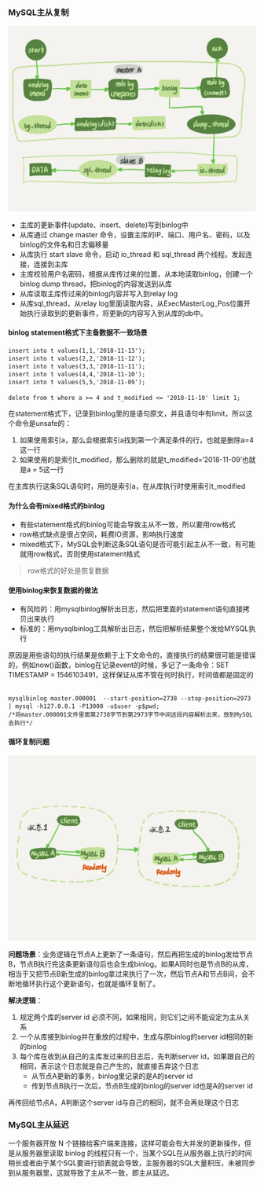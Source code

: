 ### MySQL主从复制

![主从备份过程](pic/主从备份过程.png)

+ 主库的更新事件(update、insert、delete)写到binlog中
+ 从库通过 change master 命令，设置主库的IP、端口、用户名、密码，以及binlog的文件名和日志偏移量
+ 从库执行 start slave 命令，启动 io_thread 和 sql_thread 两个线程。发起连接，连接到主库
+ 主库校验用户名密码，根据从库传过来的位置，从本地读取binlog，创建一个binlog dump thread，把binlog的内容发送到从库
+ 从库读取主库传过来的binlog内容并写入到relay log
+ 从库sql_thread，从relay log里面读取内容，从ExecMasterLog_Pos位置开始执行读取到的更新事件，将更新的内容写入到从库的db中。

#### binlog statement格式下主备数据不一致场景

```mysql
insert into t values(1,1,'2018-11-13');
insert into t values(2,2,'2018-11-12');
insert into t values(3,3,'2018-11-11');
insert into t values(4,4,'2018-11-10');
insert into t values(5,5,'2018-11-09');

delete from t where a >= 4 and t_modified <= '2018-11-10' limit 1;
```

在statement格式下，记录到binlog里的是语句原文，并且语句中有limit，所以这个命令是unsafe的：

1. 如果使用索引a，那么会根据索引a找到第一个满足条件的行，也就是删除a=4这一行
2. 如果使用的是索引t_modified，那么删除的就是t_modified=‘2018-11-09’也就是a = 5这一行

在主库执行这条SQL语句时，用的是索引a，在从库执行时使用索引t_modified

#### 为什么会有mixed格式的binlog

+ 有些statement格式的binlog可能会导致主从不一致，所以要用row格式
+ row格式缺点是很占空间，耗费IO资源，影响执行速度
+ mixed格式下，MySQL会判断这条SQL语句是否可能引起主从不一致，有可能就用row格式，否则使用statement格式

> row格式的好处是恢复数据

#### 使用binlog来恢复数据的做法

+ 有风险的：用mysqlbinlog解析出日志，然后把里面的statement语句直接拷贝出来执行
+ 标准的：用mysqlbinlog工具解析出日志，然后把解析结果整个发给MYSQL执行

原因是用些语句的执行结果是依赖于上下文命令的，直接执行的结果很可能是错误的，例如now()函数，binlog在记录event的时候，多记了一条命令：SET TIMESTAMP = 1546103491，这样保证从库不管在何时执行，时间值都是固定的

```mysql

mysqlbinlog master.000001  --start-position=2738 --stop-position=2973 | mysql -h127.0.0.1 -P13000 -u$user -p$pwd;
/*将master.000001文件里面第2738字节到第2973字节中间这段内容解析出来，放到MySQL去执行*/
```

#### 循环复制问题

![主从切换-双M结构](pic/主从切换-双M结构.png)

**问题场景**：业务逻辑在节点A上更新了一条语句，然后再把生成的binlog发给节点B，节点B执行完这条更新语句后也会生成binlog。如果A同时也是节点B的从库，相当于又把节点B新生成的binlog拿过来执行了一次，然后节点A和节点B间，会不断地循环执行这个更新语句，也就是循环复制了。

**解决逻辑**：

1. 规定两个库的server id 必须不同，如果相同，则它们之间不能设定为主从关系
2. 一个从库接到binlog并在重放的过程中，生成与原binlog的server id相同的新的binlog
3. 每个库在收到从自己的主库发过来的日志后，先判断server id，如果跟自己的相同，表示这个日志就是自己产生的，就直接丢弃这个日志
   + 从节点A更新的事务，binlog里记录的是A的server id
   + 传到节点B执行一次后，节点B生成的binlog的server id也是A的server id

再传回给节点A，A判断这个server id与自己的相同，就不会再处理这个日志

### MySQL主从延迟

一个服务器开放 N 个链接给客户端来连接，这样可能会有大并发的更新操作，但是从服务器里读取 binlog 的线程只有一个，当某个SQL在从服务器上执行的时间稍长或者由于某个SQL要进行锁表就会导致，主服务器的SQL大量积压，未被同步到从服务器里，这就导致了主从不一致，即主从延迟。